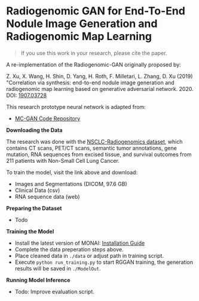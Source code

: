 # Radiogenomic GAN for End-To-End Nodule Image Generation and Radiogenomic Map Learning

> If you use this work in your research, please cite the paper.

A re-implementation of the Radiogenomic-GAN originally proposed by:

Z. Xu, X. Wang, H. Shin, D. Yang, H. Roth, F.
Milletari, L. Zhang, D. Xu (2019) "Correlation via synthesis: end-to-end nodule image generation and radiogenomic map learning based on generative adversarial network. 2020. DOI: [1907.03728](https://arxiv.org/pdf/1907.03728.pdf)

This research prototype neural network is adapted from:

- [MC-GAN Code Repository](https://github.com/HYOJINPARK/MC_GAN)

**Downloading the Data**

The research was done with the [NSCLC-Radiogenomics dataset](https://wiki.cancerimagingarchive.net/display/Public/NSCLC+Radiogenomics), which contains CT scans, PET/CT scans, semantic tumor annotations, gene mutation, RNA sequences from excised tissue, and survival outcomes from 211 patients with Non-Small Cell Lung Cancer.

To train the model, visit the link above and download:

- Images and Segmentations (DICOM, 97.6 GB)	
- Clinical Data (csv)	
- RNA sequence data (web)

**Preparing the Dataset**

- Todo

**Training the Model**

- Install the latest version of MONAI: [Installation Guide](https://docs.monai.io/en/latest/installation.html)
- Complete the data preperation steps above.
- Place cleaned data in `./data` or adjust path in training script. 
- Execute `python run_training.py` to start RGGAN training, the generation results will be saved in `./ModelOut`.

**Running Model Inference** 

- Todo: Improve evaluation script.
